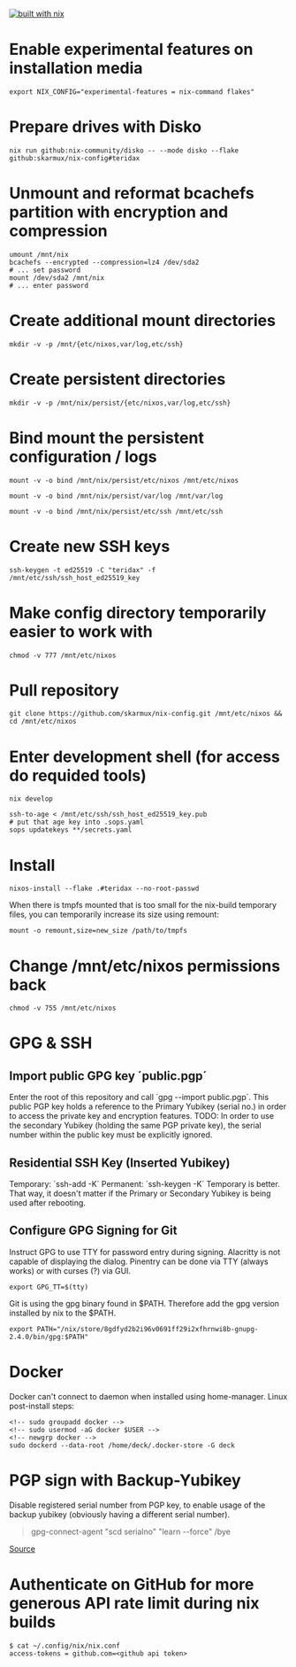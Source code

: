 [![built with nix](https://builtwithnix.org/badge.svg)](https://builtwithnix.org)

# Enable experimental features on installation media
```
export NIX_CONFIG="experimental-features = nix-command flakes"
```

# Prepare drives with Disko
```
nix run github:nix-community/disko -- --mode disko --flake github:skarmux/nix-config#teridax 
```

# Unmount and reformat bcachefs partition with encryption and compression
```
umount /mnt/nix
bcachefs --encrypted --compression=lz4 /dev/sda2
# ... set password
mount /dev/sda2 /mnt/nix
# ... enter password
```

# Create additional mount directories
```
mkdir -v -p /mnt/{etc/nixos,var/log,etc/ssh}
```
# Create persistent directories
```
mkdir -v -p /mnt/nix/persist/{etc/nixos,var/log,etc/ssh}
```

# Bind mount the persistent configuration / logs
```
mount -v -o bind /mnt/nix/persist/etc/nixos /mnt/etc/nixos
```
```
mount -v -o bind /mnt/nix/persist/var/log /mnt/var/log
```
```
mount -v -o bind /mnt/nix/persist/etc/ssh /mnt/etc/ssh
```

# Create new SSH keys
```
ssh-keygen -t ed25519 -C "teridax" -f /mnt/etc/ssh/ssh_host_ed25519_key
```

# Make config directory temporarily easier to work with
```
chmod -v 777 /mnt/etc/nixos
```

# Pull repository
```
git clone https://github.com/skarmux/nix-config.git /mnt/etc/nixos && cd /mnt/etc/nixos
```

# Enter development shell (for access do requided tools)
```
nix develop

ssh-to-age < /mnt/etc/ssh/ssh_host_ed25519_key.pub
# put that age key into .sops.yaml
sops updatekeys **/secrets.yaml
```

# Install
```
nixos-install --flake .#teridax --no-root-passwd
```
When there is tmpfs mounted that is too small for the nix-build temporary files,
you can temporarily increase its size using remount:
```
mount -o remount,size=new_size /path/to/tmpfs
```


# Change /mnt/etc/nixos permissions back
```
chmod -v 755 /mnt/etc/nixos
```

# GPG & SSH
## Import public GPG key ´public.pgp´
Enter the root of this repository and call ´gpg --import public.pgp´.
This public PGP key holds a reference to the Primary Yubikey (serial no.) in order to access the private key and encryption features.
TODO: In order to use the secondary Yubikey (holding the same PGP private key), the serial number within the public key must be explicitly ignored.
## Residential SSH Key (Inserted Yubikey)
Temporary: ´ssh-add -K´
Permanent: ´ssh-keygen -K´
Temporary is better. That way, it doesn't matter if the Primary or Secondary Yubikey is being used after rebooting.

## Configure GPG Signing for Git
Instruct GPG to use TTY for password entry during signing. Alacritty is not capable of displaying the dialog.
Pinentry can be done via TTY (always works) or with curses (?) via GUI.
```
export GPG_TT=$(tty)
```

Git is using the gpg binary found in $PATH. Therefore add the gpg version installed by nix to the $PATH.
```
export PATH="/nix/store/8gdfyd2b2i96v0691ff29i2xfhrnwi8b-gnupg-2.4.0/bin/gpg:$PATH"
```

# Docker
Docker can't connect to daemon when installed using home-manager. Linux post-install steps:
```
<!-- sudo groupadd docker -->
<!-- sudo usermod -aG docker $USER -->
<!-- newgrp docker -->
sudo dockerd --data-root /home/deck/.docker-store -G deck
```

# PGP sign with Backup-Yubikey
Disable registered serial number from PGP key, to enable usage of the backup yubikey (obviously having a different serial number).
>gpg-connect-agent "scd serialno" "learn --force" /bye

[Source](https://security.stackexchange.com/questions/181551/create-backup-yubikey-with-identical-pgp-keys)

# Authenticate on GitHub for more generous API rate limit during nix builds
```
$ cat ~/.config/nix/nix.conf
access-tokens = github.com=<github api token>
```
